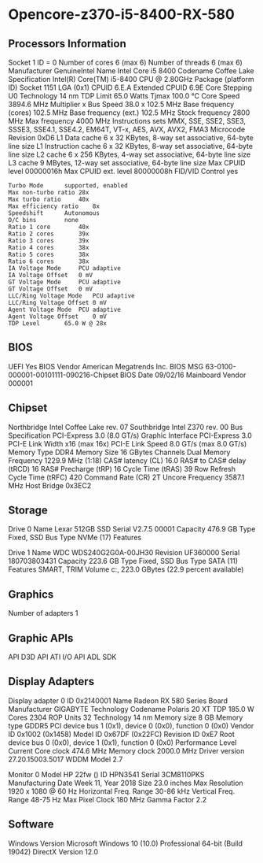 # Opencore-z370-i5-8400-RX-580

## Processors Information

Socket 1 ID = 0
Number of cores 6 (max 6)
Number of threads 6 (max 6)
Manufacturer GenuineIntel
Name Intel Core i5 8400
Codename Coffee Lake
Specification Intel(R) Core(TM) i5-8400 CPU @ 2.80GHz
Package (platform ID) Socket 1151 LGA (0x1)
CPUID 6.E.A
Extended CPUID 6.9E
Core Stepping U0
Technology 14 nm
TDP Limit 65.0 Watts
Tjmax 100.0 °C
Core Speed 3894.6 MHz
Multiplier x Bus Speed 38.0 x 102.5 MHz
Base frequency (cores) 102.5 MHz
Base frequency (ext.) 102.5 MHz
Stock frequency 2800 MHz
Max frequency 4000 MHz
Instructions sets MMX, SSE, SSE2, SSE3, SSSE3, SSE4.1, SSE4.2, EM64T, VT-x, AES, AVX, AVX2, FMA3
Microcode Revision 0xD6
L1 Data cache 6 x 32 KBytes, 8-way set associative, 64-byte line size
L1 Instruction cache 6 x 32 KBytes, 8-way set associative, 64-byte line size
L2 cache 6 x 256 KBytes, 4-way set associative, 64-byte line size
L3 cache 9 MBytes, 12-way set associative, 64-byte line size
Max CPUID level 00000016h
Max CPUID ext. level 80000008h
FID/VID Control yes

    Turbo Mode		supported, enabled
    Max non-turbo ratio	28x
    Max turbo ratio		40x
    Max efficiency ratio	8x
    Speedshift		Autonomous
    O/C bins		none
    Ratio 1 core		40x
    Ratio 2 cores		39x
    Ratio 3 cores		39x
    Ratio 4 cores		38x
    Ratio 5 cores		38x
    Ratio 6 cores		38x
    IA Voltage Mode		PCU adaptive
    IA Voltage Offset	0 mV
    GT Voltage Mode		PCU adaptive
    GT Voltage Offset	0 mV
    LLC/Ring Voltage Mode	PCU adaptive
    LLC/Ring Voltage Offset	0 mV
    Agent Voltage Mode	PCU adaptive
    Agent Voltage Offset	0 mV
    TDP Level		65.0 W @ 28x

## BIOS

UEFI Yes
BIOS Vendor American Megatrends Inc.
BIOS MSG 63-0100-000001-00101111-090216-Chipset
BIOS Date 09/02/16
Mainboard Vendor 000001

## Chipset

Northbridge Intel Coffee Lake rev. 07
Southbridge Intel Z370 rev. 00
Bus Specification PCI-Express 3.0 (8.0 GT/s)
Graphic Interface PCI-Express 3.0
PCI-E Link Width x16 (max 16x)
PCI-E Link Speed 8.0 GT/s (max 8.0 GT/s)
Memory Type DDR4
Memory Size 16 GBytes
Channels Dual
Memory Frequency 1229.9 MHz (1:18)
CAS# latency (CL) 16.0
RAS# to CAS# delay (tRCD) 16
RAS# Precharge (tRP) 16
Cycle Time (tRAS) 39
Row Refresh Cycle Time (tRFC) 420
Command Rate (CR) 2T
Uncore Frequency 3587.1 MHz
Host Bridge 0x3EC2

## Storage

Drive 0
Name Lexar 512GB SSD
Serial V2.7.5 00001
Capacity 476.9 GB
Type Fixed, SSD
Bus Type NVMe (17)
Features

Drive 1
Name WDC WDS240G2G0A-00JH30
Revision UF360000
Serial 180703803431
Capacity 223.6 GB
Type Fixed, SSD
Bus Type SATA (11)
Features SMART, TRIM
Volume c:\, 223.0 GBytes (22.9 percent available)

## Graphics

Number of adapters 1

## Graphic APIs

API D3D
API ATI I/O
API ADL SDK

## Display Adapters

Display adapter 0
ID 0x2140001
Name Radeon RX 580 Series
Board Manufacturer GIGABYTE Technology
Codename Polaris 20 XT
TDP 185.0 W
Cores 2304
ROP Units 32
Technology 14 nm
Memory size 8 GB
Memory type GDDR5
PCI device bus 1 (0x1), device 0 (0x0), function 0 (0x0)
Vendor ID 0x1002 (0x1458)
Model ID 0x67DF (0x22FC)
Revision ID 0xE7
Root device bus 0 (0x0), device 1 (0x1), function 0 (0x0)
Performance Level Current
Core clock 474.6 MHz
Memory clock 2000.0 MHz
Driver version 27.20.15003.5017
WDDM Model 2.7

Monitor 0
Model HP 22fw ()
ID HPN3541
Serial 3CM8110PKS  
 Manufacturing Date Week 11, Year 2018
Size 23.0 inches
Max Resolution 1920 x 1080 @ 60 Hz
Horizontal Freq. Range 30-86 kHz
Vertical Freq. Range 48-75 Hz
Max Pixel Clock 180 MHz
Gamma Factor 2.2

## Software

Windows Version Microsoft Windows 10 (10.0) Professional 64-bit (Build 19042)
DirectX Version 12.0
